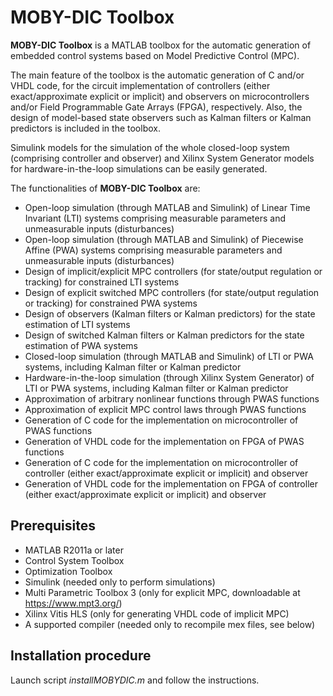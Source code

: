 # MOBY-DIC Toolbox

**MOBY-DIC Toolbox** is a MATLAB toolbox for the automatic generation of embedded control systems based on Model Predictive Control (MPC).

The main feature of the toolbox is the automatic generation of C and/or VHDL code, for the circuit implementation of controllers (either exact/approximate explicit or implicit) and observers on microcontrollers and/or Field Programmable Gate Arrays (FPGA), respectively. Also, the design of model-based state observers such as Kalman filters or Kalman predictors is included in the toolbox.

Simulink models for the simulation of the whole closed-loop system (comprising controller and observer) and Xilinx System Generator models for hardware-in-the-loop simulations can be easily generated.

The functionalities of **MOBY-DIC Toolbox** are:

- Open-loop simulation (through MATLAB and Simulink) of Linear Time Invariant (LTI) systems comprising measurable parameters and unmeasurable inputs (disturbances)
- Open-loop simulation (through MATLAB and Simulink) of Piecewise Affine (PWA) systems comprising measurable parameters and unmeasurable inputs (disturbances)
- Design of implicit/explicit MPC controllers (for state/output regulation or tracking) for constrained LTI systems
- Design of explicit switched MPC controllers (for state/output regulation or tracking) for constrained PWA systems
- Design of observers (Kalman filters or Kalman predictors) for the state estimation of LTI systems
- Design of switched Kalman filters or Kalman predictors for the state estimation of PWA systems
- Closed-loop simulation (through MATLAB and Simulink) of LTI or PWA systems, including Kalman filter or Kalman predictor
- Hardware-in-the-loop simulation (through Xilinx System Generator) of LTI or PWA systems, including Kalman filter or Kalman predictor
- Approximation of arbitrary nonlinear functions through PWAS functions
- Approximation of explicit MPC control laws through PWAS functions
- Generation of C code for the implementation on microcontroller of PWAS functions
- Generation of VHDL code for the implementation on FPGA of PWAS functions
- Generation of C code for the implementation on microcontroller of controller (either exact/approximate explicit or implicit) and observer
- Generation of VHDL code for the implementation on FPGA of controller (either exact/approximate explicit or implicit) and observer

## Prerequisites
- MATLAB R2011a or later
- Control System Toolbox
- Optimization Toolbox
- Simulink (needed only to perform simulations)
- Multi Parametric Toolbox 3 (only for explicit MPC, downloadable at https://www.mpt3.org/)
- Xilinx Vitis HLS (only for generating VHDL code of implicit MPC)
- A supported compiler (needed only to recompile mex files, see below)

## Installation procedure
Launch script *installMOBYDIC.m* and follow the instructions.
